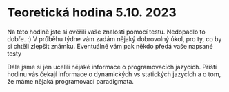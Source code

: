# Teoretická hodina 5.10. 2023

Na této hodině jste si ověřili vaše znalosti pomocí testu. Nedopadlo to dobře. :) V průběhu týdne vám zadám nějaký dobrovolný úkol, pro ty, co by si chtěli zlepšit známku. Eventuálně vám pak někdo předá vaše napsané testy

Dále jsme si jen ucelili nějaké informace o programovacích jazycích. Příští hodinu vás čekají informace o dynamických vs statických jazycích a o tom, že máme nějaká programovací paradigmata. 




